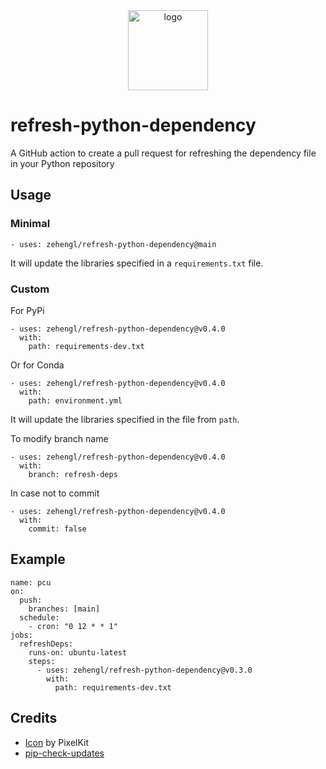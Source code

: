 <div align="center">
    <img src="https://cdn2.iconfinder.com/data/icons/flat-jewels-icon-set/512/0000_Refresh.png" alt="logo" height="128">
</div>

# refresh-python-dependency

A GitHub action to create a pull request for refreshing the dependency file in your Python repository

## Usage

### Minimal

    - uses: zehengl/refresh-python-dependency@main

It will update the libraries specified in a `requirements.txt` file.

### Custom

For PyPi

    - uses: zehengl/refresh-python-dependency@v0.4.0
      with:
        path: requirements-dev.txt

Or for Conda

    - uses: zehengl/refresh-python-dependency@v0.4.0
      with:
        path: environment.yml

It will update the libraries specified in the file from `path`.

To modify branch name

    - uses: zehengl/refresh-python-dependency@v0.4.0
      with:
        branch: refresh-deps

In case not to commit

    - uses: zehengl/refresh-python-dependency@v0.4.0
      with:
        commit: false

## Example

    name: pcu
    on:
      push:
        branches: [main]
      schedule:
        - cron: "0 12 * * 1"
    jobs:
      refreshDeps:
        runs-on: ubuntu-latest
        steps:
          - uses: zehengl/refresh-python-dependency@v0.3.0
            with:
              path: requirements-dev.txt

## Credits

- [Icon](https://www.iconfinder.com/icons/171269/refresh_icon) by PixelKit
- [pip-check-updates](https://pypi.org/project/pip-check-updates/)
